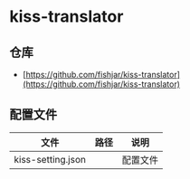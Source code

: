 # kiss-translator

## 仓库

- [https://github.com/fishjar/kiss-translator](https://github.com/fishjar/kiss-translator)

## 配置文件

| 文件              | 路径 | 说明     |
| ----------------- | ---- | -------- |
| kiss-setting.json |      | 配置文件 |
